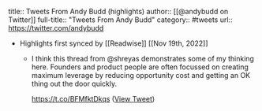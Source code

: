 title:: Tweets From Andy Budd (highlights)
author:: [[@andybudd on Twitter]]
full-title:: "Tweets From Andy Budd"
category:: #tweets
url:: https://twitter.com/andybudd

- Highlights first synced by [[Readwise]] [[Nov 19th, 2022]]
	- I think this thread from @shreyas demonstrates some of my thinking here. Founders and product people are often focussed on creating maximum leverage by reducing opportunity cost and getting an OK thing out the door quickly. 
	  
	  https://t.co/BFMfktDkqs ([View Tweet](https://twitter.com/andybudd/status/1413467714543226891))